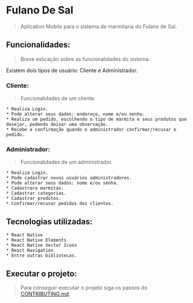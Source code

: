 # Fulano De Sal
> Aplicativo Mobile para o sistema de marmitaria do Fulano de Sal.

## Funcionalidades:
> Breve exlicação sobre as funcionalidades do sistema.

Existem dois tipos de usuário: Cliente e Administrador.

### Cliente:
> Funcionalidades de um cliente.

    * Realiza Login.
    * Pode alterar seus dados: endereço, nome e/ou senha.
    * Realiza um pedido, escolhendo o tipo de marmita e seus produtos que desejar, podendo deixar uma observação.
    * Recebe a confirmação quando o administrador confirmar/recusar o pedido.

### Administrador:
> Funcionalidades de um administrador.

    * Realiza Login.
    * Pode cadastrar novos usuários administradores.
    * Pode alterar seus dados: nome e/ou senha.
    * Cadastrara marmitas.
    * Cadastrar categorias.
    * Cadastrar produtos.
    * Confirmar/recusar pedidos dos clientes.

## Tecnologias utilizadas:

    * React Native
    * React Native Elements
    * React Native Vector Icons
    * React Navigation
    * Entre outras bibliotecas.

## Executar o projeto:
> Para conseguir executar o projeto siga os passos do [CONTRIBUTING.md](CONTRIBUTING.md).
